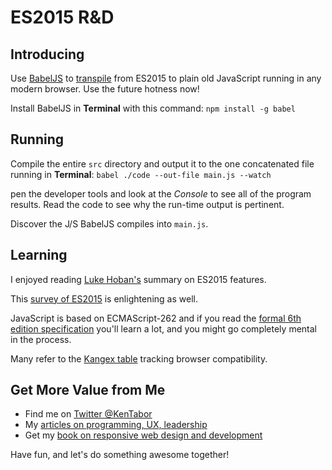 
# ES2015 R&D

## Introducing
Use [BabelJS](https://babeljs.io/) to [transpile](https://en.wikipedia.org/wiki/Source-to-source_compiler) from ES2015 to plain old JavaScript running in any modern browser. Use the future hotness now!

Install BabelJS in **Terminal** with this command: `npm install -g babel`

## Running
Compile the entire `src` directory and output it to the one concatenated file running in **Terminal**: `babel ./code --out-file main.js --watch`

pen the developer tools and look at the *Console* to see all of the program results. Read the code to see why the run-time output is pertinent.

Discover the J/S BabelJS compiles into `main.js`.

## Learning
I enjoyed reading [Luke Hoban's](https://github.com/lukehoban/es6features) summary on ES2015 features.

This [survey of ES2015](http://es6-features.org/) is enlightening as well.

JavaScript is based on ECMAScript-262 and if you read the [formal 6th edition specification](http://www.ecma-international.org/ecma-262/6.0/) you'll learn a lot, and you might go completely mental in the process.

Many refer to the [Kangex table](https://kangax.github.io/compat-table/es6/) tracking browser compatibility.

## Get More Value from Me
- Find me on [Twitter @KenTabor](https://twitter.com/kentabor)
- My [articles on programming, UX, leadership](https://twitter.com/kentabor)
- Get my [book on responsive web design and development](http://amzn.to/1GTWnic)

Have fun, and let's do something awesome together!
